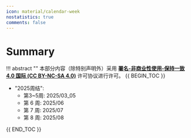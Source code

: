 ```yaml
---
icon: material/calendar-week
nostatistics: true
comments: false
---
```

# Summary
!!! abstract ""
    本部分内容（除特别声明外）采用 [**署名-非商业性使用-保持一致 4.0 国际 (CC BY-NC-SA 4.0)**](https://creativecommons.org/licenses/by-nc-sa/4.0/) 许可协议进行许可。
{{ BEGIN_TOC }}

- "2025周结":
    - 第3~5周: 2025/03_05
    - 第 6 周: 2025/06
    - 第 7 周: 2025/07
    - 第 8 周: 2025/08

{{ END_TOC }}
